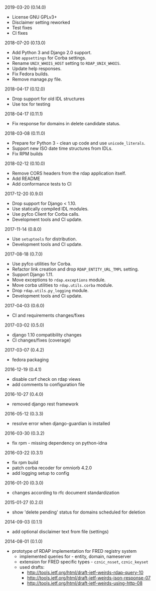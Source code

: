2019-03-20 (0.14.0)

 * License GNU GPLv3+
 * Disclaimer setting reworked
 * Test fixes
 * CI fixes

2018-07-20 (0.13.0)

 * Add Python 3 and Django 2.0 support.
 * Use ``appsettings`` for Corba settings.
 * Rename ``UNIX_WHOIS_HOST`` setting to ``RDAP_UNIX_WHOIS``.
 * Update help responses.
 * Fix Fedora builds.
 * Remove manage.py file.

2018-04-17 (0.12.0)

 * Drop support for old IDL structures
 * Use tox for testing

2018-04-17 (0.11.1)

 * Fix response for domains in delete candidate status.

2018-03-08 (0.11.0)

 * Prepare for Python 3 - clean up code and use ``unicode_literals``.
 * Support new ISO date time structures from IDLs.
 * Fix RPM builds

2018-02-12 (0.10.0)

 * Remove CORS headers from the rdap application itself.
 * Add README
 * Add conformance tests to CI

2017-12-20 (0.9.0)

 * Drop support for Django < 1.10.
 * Use statically compiled IDL modules.
 * Use pyfco Client for Corba calls.
 * Development tools and CI update.

2017-11-14 (0.8.0)

 * Use ``setuptools`` for distribution.
 * Development tools and CI update.

2017-08-18 (0.7.0)

 * Use pyfco utilities for Corba.
 * Refactor link creation and drop ``RDAP_ENTITY_URL_TMPL`` setting.
 * Support Django 1.11.
 * Move exceptions to ``rdap.exceptions`` module.
 * Move corba utilities to ``rdap.utils.corba`` module.
 * Drop ``rdap.utils.py_logging`` module.
 * Development tools and CI update.

2017-04-03 (0.6.0)

 * CI and requirements changes/fixes

2017-03-02 (0.5.0)

  * django 1.10 compatibility changes
  * CI changes/fixes (coverage)

2017-03-07 (0.4.2)

  * fedora packaging

2016-12-19 (0.4.1)

  * disable csrf check on rdap views
  * add comments to configuration file

2016-10-27 (0.4.0)

  * removed django rest framework

2016-05-12 (0.3.3)

  * resolve error when django-guardian is installed

2016-03-30 (0.3.2)

  * fix rpm - missing dependency on python-idna

2016-03-22 (0.3.1)

  * fix rpm build
  * patch corba recoder for omniorb 4.2.0
  * add logging setup to config

2016-01-20 (0.3.0)

  * changes according to rfc document standardization

2015-01-27 (0.2.0)

  * show 'delete pending' status for domains scheduled for deletion

2014-09-03 (0.1.1)

  * add optional disclaimer text from file (settings)

2014-08-01 (0.1.0)

  * prototype of RDAP implementation for FRED registry system
    - implemented queries for - entity, domain, nameserver
    - extension for FRED specific types - ``cznic_nsset``, ``cznic_keyset``
    - used drafts:
      - http://tools.ietf.org/html/draft-ietf-weirds-rdap-query-10
      - http://tools.ietf.org/html/draft-ietf-weirds-json-response-07
      - http://tools.ietf.org/html/draft-ietf-weirds-using-http-08
